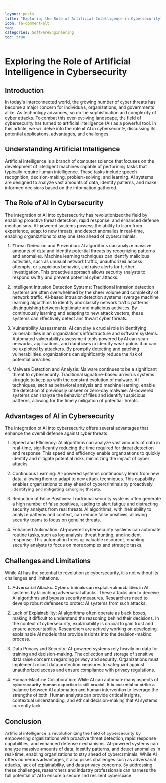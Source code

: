 ```yaml
---

layout: posts
title: "Exploring the Role of Artificial Intelligence in Cybersecurity"
icon: fa-comment-alt
tag:      
categories: SoftwareEngineering
toc: true
---
```




# Exploring the Role of Artificial Intelligence in Cybersecurity

## Introduction

In today's interconnected world, the growing number of cyber threats has become a major concern for individuals, organizations, and governments alike. As technology advances, so do the sophistication and complexity of cyber attacks. To combat this ever-evolving landscape, the field of cybersecurity has turned to artificial intelligence (AI) as a powerful tool. In this article, we will delve into the role of AI in cybersecurity, discussing its potential applications, advantages, and challenges.

## Understanding Artificial Intelligence

Artificial intelligence is a branch of computer science that focuses on the development of intelligent machines capable of performing tasks that typically require human intelligence. These tasks include speech recognition, decision-making, problem-solving, and learning. AI systems are designed to analyze vast amounts of data, identify patterns, and make informed decisions based on the information gathered.

## The Role of AI in Cybersecurity

The integration of AI into cybersecurity has revolutionized the field by enabling proactive threat detection, rapid response, and enhanced defense mechanisms. AI-powered systems possess the ability to learn from experience, adapt to new threats, and detect anomalies in real-time, enabling organizations to stay one step ahead of cybercriminals.

1. Threat Detection and Prevention: AI algorithms can analyze massive amounts of data and identify potential threats by recognizing patterns and anomalies. Machine learning techniques can identify malicious activities, such as unusual network traffic, unauthorized access attempts, or suspicious behavior, and raise alerts for further investigation. This proactive approach allows security analysts to respond swiftly and prevent potential cyber attacks.

2. Intelligent Intrusion Detection Systems: Traditional intrusion detection systems are often overwhelmed by the sheer volume and complexity of network traffic. AI-based intrusion detection systems leverage machine learning algorithms to identify and classify network traffic patterns, distinguishing between legitimate and malicious activities. By continuously learning and adapting to new attack vectors, these systems can effectively detect and thwart cyber threats.

3. Vulnerability Assessments: AI can play a crucial role in identifying vulnerabilities in an organization's infrastructure and software systems. Automated vulnerability assessment tools powered by AI can scan networks, applications, and databases to identify weak points that can be exploited by attackers. By promptly detecting and patching vulnerabilities, organizations can significantly reduce the risk of potential breaches.

4. Malware Detection and Analysis: Malware continues to be a significant threat to cybersecurity. Traditional signature-based antivirus systems struggle to keep up with the constant evolution of malware. AI techniques, such as behavioral analysis and machine learning, enable the detection of previously unseen or zero-day malware. AI-powered systems can analyze the behavior of files and identify suspicious patterns, allowing for the timely mitigation of potential threats.

## Advantages of AI in Cybersecurity

The integration of AI into cybersecurity offers several advantages that enhance the overall defense against cyber threats.

1. Speed and Efficiency: AI algorithms can analyze vast amounts of data in real-time, significantly reducing the time required for threat detection and response. This speed and efficiency enable organizations to quickly identify and mitigate potential risks, minimizing the impact of cyber attacks.

2. Continuous Learning: AI-powered systems continuously learn from new data, allowing them to adapt to new attack techniques. This capability enables organizations to stay ahead of cybercriminals by proactively identifying and mitigating emerging threats.

3. Reduction of False Positives: Traditional security systems often generate a high number of false positives, leading to alert fatigue and distracting security analysts from real threats. AI algorithms, with their ability to analyze patterns and context, can reduce false positives, allowing security teams to focus on genuine threats.

4. Enhanced Automation: AI-powered cybersecurity systems can automate routine tasks, such as log analysis, threat hunting, and incident response. This automation frees up valuable resources, enabling security analysts to focus on more complex and strategic tasks.

## Challenges and Limitations

While AI has the potential to revolutionize cybersecurity, it is not without its challenges and limitations.

1. Adversarial Attacks: Cybercriminals can exploit vulnerabilities in AI systems by launching adversarial attacks. These attacks aim to deceive AI algorithms and bypass security measures. Researchers need to develop robust defenses to protect AI systems from such attacks.

2. Lack of Explainability: AI algorithms often operate as black boxes, making it difficult to understand the reasoning behind their decisions. In the context of cybersecurity, explainability is crucial to gain trust and ensure accountability. Researchers are actively working on developing explainable AI models that provide insights into the decision-making process.

3. Data Privacy and Security: AI-powered systems rely heavily on data for training and decision-making. The collection and storage of sensitive data raise concerns regarding privacy and security. Organizations must implement robust data protection measures to safeguard against unauthorized access and ensure compliance with privacy regulations.

4. Human-Machine Collaboration: While AI can automate many aspects of cybersecurity, human expertise is still crucial. It is essential to strike a balance between AI automation and human intervention to leverage the strengths of both. Human analysts can provide critical insights, contextual understanding, and ethical decision-making that AI systems currently lack.

## Conclusion

Artificial intelligence is revolutionizing the field of cybersecurity by empowering organizations with proactive threat detection, rapid response capabilities, and enhanced defense mechanisms. AI-powered systems can analyze massive amounts of data, identify patterns, and detect anomalies in real-time, enabling organizations to stay ahead of cybercriminals. While AI offers numerous advantages, it also poses challenges such as adversarial attacks, lack of explainability, and data privacy concerns. By addressing these challenges, researchers and industry professionals can harness the full potential of AI to ensure a secure and resilient cyberspace.
